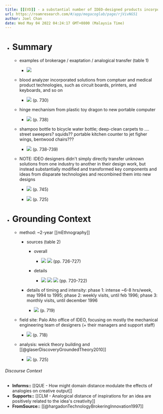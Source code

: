 ```yaml
---
title: [[EVD]] - a substantial number of IDEO-designed products incorporated technological solutions from other industries - [[@hargadonTechnologyBrokeringInnovation1997]]
url: https://roamresearch.com/#/app/megacoglab/page/rjVivNG51
author: Joel Chan
date: Wed May 04 2022 04:24:17 GMT+0800 (Malaysia Time)
---
```


- # Summary

    - examples of brokerage / exaptation / analogical transfer (table 1)

        - ![](https://firebasestorage.googleapis.com/v0/b/firescript-577a2.appspot.com/o/imgs%2Fapp%2Froam-journal-club-pilot-1%2FlzPxGEDpXm.png?alt=media&token=8eaff3ee-77a7-4add-b2bc-07a1e5923196)

    - blood analyzer incorporated solutions from comptuer and medical product technologies, such as circuit boards, printers, and keyboards, and so on

        - ![](https://firebasestorage.googleapis.com/v0/b/firescript-577a2.appspot.com/o/imgs%2Fapp%2Fmegacoglab%2FURcvJsUNri.png?alt=media&token=358b0af1-c9c2-48e2-8351-0b63c5d7ab4c) (p. 730)

    - hinge mechanism from plastic toy dragon to new portable computer

        - ![](https://firebasestorage.googleapis.com/v0/b/firescript-577a2.appspot.com/o/imgs%2Fapp%2Fmegacoglab%2FMHb8JIQkXd.png?alt=media&token=1ffdb25b-e636-4378-ada9-54d0c37d4f07) (p. 738)

    - shampoo bottle to bicycle water bottle; deep-clean carpets to .... street sweepers? squids?? portable kitchen counter to jet figher wings, bentwood chairs???

        - ![](https://firebasestorage.googleapis.com/v0/b/firescript-577a2.appspot.com/o/imgs%2Fapp%2Fmegacoglab%2FAI7q8sbHip.png?alt=media&token=359c6c15-b019-4530-9c05-0b738b993011) (p. 738-739)

    - NOTE: IDEO designers didn't simply directly transfer unknown solutions from one industry to another in their design work, but instead substantially modified and transformed key components and ideas from disparate technologies and recombined them into new designs

        - ![](https://firebasestorage.googleapis.com/v0/b/firescript-577a2.appspot.com/o/imgs%2Fapp%2Fmegacoglab%2F2QyhYLWwBv.png?alt=media&token=75759d38-9cc4-440c-805d-e1a085af7211) (p. 745)

        - ![](https://firebasestorage.googleapis.com/v0/b/firescript-577a2.appspot.com/o/imgs%2Fapp%2Froam-journal-club-pilot-1%2Fi0hrQX2-xd.png?alt=media&token=3558f147-3bae-4aa9-b3ba-e28b4d1c6e9b) (p. 725)
- # Grounding Context

    - method: ~2-year [[mEthnography]]

        - sources (table 2)

            - overall

                - ![](https://firebasestorage.googleapis.com/v0/b/firescript-577a2.appspot.com/o/imgs%2Fapp%2Froam-journal-club-pilot-1%2F3nzlLaXnts.png?alt=media&token=6adc2b23-ce86-46bd-8f9d-c9b491aae85c)
![](https://firebasestorage.googleapis.com/v0/b/firescript-577a2.appspot.com/o/imgs%2Fapp%2Froam-journal-club-pilot-1%2FrwEu6j7n_m.png?alt=media&token=4e0eb437-3689-491a-a1b1-44a90df705d3) (pp. 726-727)

            - details

                - ![](https://firebasestorage.googleapis.com/v0/b/firescript-577a2.appspot.com/o/imgs%2Fapp%2Fmegacoglab%2FaSExX4bSuQ.png?alt=media&token=198e492e-a51d-4cc5-b526-3e6a691c2455)
![](https://firebasestorage.googleapis.com/v0/b/firescript-577a2.appspot.com/o/imgs%2Fapp%2Fmegacoglab%2F3GSjGnSvwu.png?alt=media&token=330799f7-6fcc-4f8b-86e5-561cd4ce2924)
![](https://firebasestorage.googleapis.com/v0/b/firescript-577a2.appspot.com/o/imgs%2Fapp%2Fmegacoglab%2FH3EsJnwwRy.png?alt=media&token=9547695f-06bb-4d40-9dde-29298e232c4c) (pp. 720-722)

        - details of timing and intensity: phase 1: intense ~6-8 hrs/week, may 1994 to 1995; phase 2: weekly visits, until feb 1996; phase 3: monthly visits, until december 1996

            - ![](https://firebasestorage.googleapis.com/v0/b/firescript-577a2.appspot.com/o/imgs%2Fapp%2Fmegacoglab%2FUomEhqo6XI.png?alt=media&token=7db1a141-4cb1-4fdf-ab79-1d42297e650b) (p. 719)

    - field site: Palo Alto office of IDEO, focusing on mostly the mechanical engineering team of designers (+ their managers and support staff)

        - ![](https://firebasestorage.googleapis.com/v0/b/firescript-577a2.appspot.com/o/imgs%2Fapp%2Fmegacoglab%2F2jUFmvMfYA.png?alt=media&token=e58fdaaa-f0c9-4409-aab8-d18731511546) (p. 718)

    - analysis: weick theory building and [[@glaserDiscoveryGroundedTheory2010]]

        - ![](https://firebasestorage.googleapis.com/v0/b/firescript-577a2.appspot.com/o/imgs%2Fapp%2Fmegacoglab%2F8hX7_85wtD.png?alt=media&token=f293932c-80f1-45ce-828f-47dca81d01bd) (p. 725)

###### Discourse Context

- **Informs::** [[QUE - How might domain distance modulate the effects of analogies on creative output]]
- **Supports::** [[CLM - Analogical distance of inspirations for an idea are positively related to the idea's creativity]]
- **FromSource::** [[@hargadonTechnologyBrokeringInnovation1997]]
